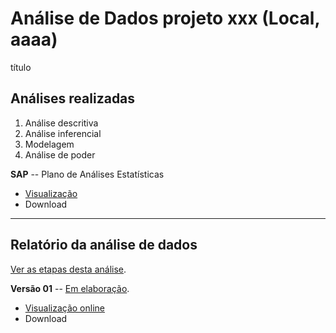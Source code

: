 <!-- Instruções -->
<!-- - substituir xxx pelo código do relatório -->
<!-- - substituir aaa, bbb, ccc pelos projetos de análises realizadas -->
<!-- - v01: substituir mmm01/mmm02 pela milestone -->
<!-- - v02: substituir ppp01/ppp02 pelo projeto -->
<!-- - Remover esse bloco -->

# Análise de Dados projeto xxx (Local, aaaa)

título

## Análises realizadas

1. Análise descritiva
1. Análise inferencial
1. Modelagem
1. Análise de poder

**SAP** -- Plano de Análises Estatísticas

- [Visualização][sapviz-v01]
- Download
<!-- - [Download][sappdf-v01] -->

[sapviz-v01]: report/SAP_xxx-v01.md
[sappdf-v01]: report/SAP_xxx-v01.pdf?raw=true

---

## Relatório da análise de dados

[Ver as etapas desta análise][releases].

<!-- **Versão 02** -- [Em elaboração][v02-project]. -->
<!-- <\!-- **Versão 02** -- [Concluída][v02-project]. -\-> -->

<!-- - [Visualização online][reportviz-v02] -->
<!-- - Download -->
<!-- - [Download][pdf-v02] -->

<!-- --- -->

**Versão 01** -- [Em elaboração][v01-project].
<!-- **Versão 01** -- [Concluída][v01-project]. -->

- [Visualização online][reportviz-v01]
- Download
<!-- - [Download][pdf-v01] -->


[releases]: https://github.com/philsf-biostat/xxx/releases/
[milestone-v01]: https://github.com/philsf-biostat/xxx/milestone/mmm01
[reportviz-v01]: report/xxx-v01.md
[docx-v01]: report/xxx-v01.docx?raw=true
[pdf-v01]: report/xxx-v01.pdf?raw=true
[v01-project]: https://github.com/philsf-biostat/xxx/projects/ppp01

[milestone-v02]: https://github.com/philsf-biostat/xxx/milestone/mmm02
[reportviz-v02]: report/xxx-v02.md
[docx-v02]: report/xxx-v02.docx?raw=true
[pdf-v02]: report/xxx-v02.pdf?raw=true
[v02-project]: https://github.com/philsf-biostat/xxx/projects/ppp02
